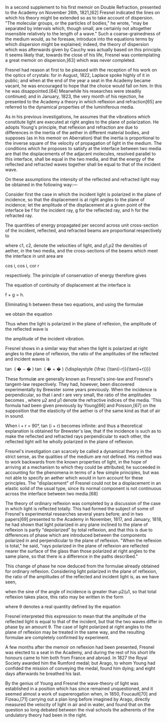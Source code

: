 
In a second supplement to his first memoir on Double Refraction, presented to the Academy on November 26th, 1821,[62] Fresnel indicated the lines on which his theory might be extended so as to take account of dispersion. "The molecular groups, or the particles of bodies," he wrote, "may be separated by intervals which, though small, are certainly not altogether insensible relatively to the length of a wave." Such a coarse-grainedness of the medium would, as he foresaw, introduce into the equations terms by which dispersion might be explained; indeed, the theory of dispersion which was afterwards given by Cauchy was actually based on this principle. It seems likely that, towards the close of his life, Fresnel was contemplating a great memoir on dispersion,[63] which was never completed.

Fresnel had reason at first to be pleased with the reception of his work on the optics of crystals: for in August, 1822, Laplace spoke highly of it in public; and when at the end of the year a seat in the Academy became vacant, he was encouraged to hope that the choice would fall on him. In this he was disappointed.[64] Meanwhile his researches were steadily continued; and in January, 1823, the very month of his rejection, he presented to the Academy a theory in which reflexion and refraction[65] are referred to the dynamical properties of the luminiferous media.

As in his previous investigations, he assumes that the vibrations which constitute light are executed at right angles to the plane of polarization. He adopts Young's principle, that reflexion and refraction are due to differences in the inertia of the aether in different material bodies, and supposes (as in his memoir on Aberration) that the inertia is proportional to the inverse square of the velocity of propagation of light in the medium. The conditions which he proposes to satisfy at the interface between two media are that the displacements of the adjacent molecules, resolved parallel to this interface, shall be equal in the two media, and that the energy of the reflected and refracted waves together shall be equal to that of the incident wave.

On these assumptions the intensity of the reflected and refracted light may be obtained in the following way:—

Consider first the case in which the incident light is polarized in the plane of incidence, so that the displacement is at right angles to the plane of incidence; let the amplitude of the displacement at a given point of the interface be f for the incident ray, g for the reflected ray, and h for the refracted ray.

The quantities of energy propagated per second across unit cross-section of the incident, reflected, and refracted beams are proportional respectively to

where c1, c2, denote the velocities of light, and ρ1,ρ2 the densities of aether, in the two media, and the cross-sections of the beams which meet the interface in unit area are

cos i, cos i, cor r

respectively. The principle of conservation of energy therefore gives


The equation of continuity of displacement at the interface is

f + g = h.

Eliminating h between these two equations, and using the formulae

we obtain the equation

Thus when the light is polarized in the plane of reflexion, the amplitude of the reflected wave is

 the amplitude of the incident vibration.

Fresnel shows in a similar way that when the light is polarized at right angles to the plane of reflexion, the ratio of the amplitudes of the reflected and incident waves is

tan
⁡
(
�
−
�
)
tan
⁡
(
�
+
�
)
{\displaystyle {\frac {\tan(i-r)}{\tan(i+r)}}}

These formulæ are generally known as Fresnel's sine-law and Fresnel's tangent-law respectively. They had, however, been discovered experimentally by Brewster some years previously. When the incidence is perpendicular, so that i and r are very small, the ratio of the amplitudes becomes
,
where μ2 and μ1 denote the refractive indices of the media. 'This formula had been given previously by Young[66] and Poisson,[67] on the supposition that the elasticity of the aether is of the same kind as that of air in sound.

When i + r = 90°, tan (i + r) becomes infinite: and thus a theoretical explanation is obtained for Brewster's law, that if the incidence is such as to make the reflected and refracted rays perpendicular to each other, the reflected light will he wholly polarized in the plane of reflexion.

Fresnel's investigation can scarcely be called a dynamical theory in the strict sense, as the qualities of the medium are not defined. His method was to work backwards from the known properties of light, in the hope of arriving at a mechanism to which they could be attributed; he succeeded in accounting for the phenomena in terms of a few simple principles, but was not able to specify an aether which would in turn account for these principles. The "displacement" of Fresnel could not be a displacement in an elastic solid of the usual type, since its normal component is not continuous across the interface between two media.[68]

The theory of ordinary reflexion was completed by a discussion of the case in which light is reflected totally. This had formed the subject of some of Fresnel's experimental researches several years before; and in two papers[69] presented to the Academy in November, 1817, and January, 1818, he had shown that light polarized in any plane inclined to the plane of reflexion is partly "depolarized" by total reflexion, and that this is due to differences of phase which are introduced between the components polarized in and perpendicular to the plane of reflexion. "When the reflexion is total," he said, "rays polarized in the plane of reflexion are reflected nearer the surface of the glass than those polarized at right angles to the same plane, so that there is a difference in the paths described."

This change of phase he now deduced from the formulae already obtained for ordinary reflexion. Considering light polarized in the plane of reflexion, the ratio of the amplitudes of the reflected and incident light is, as we have seen,


when the sine of the angle of incidence is greater than μ2/μ1, so that total reflexion takes place, this ratio may be written in the form

where θ denotes a real quantity defined by the equation

Fresnel interpreted this expression to mean that the amplitude of the reflected light is equal to that of the incident, but that the two waves differ in phase by an amount θ. The case of light polarized at right angles to the plane of reflexion may be treated in the same way, and the resulting formulae are completely confirmed by experiment.

A few months after the memoir on reflexion had been presented, Fresnel was elected to a seat in the Academy, and during the rest of his short life honours came to him both from France and abroad. In 1827 the Royal Society awarded him the Rumford medal; but Arago, to whom Young had confided the mission of conveying the medal, found him dying; and eight days afterwards he breathed his last.

By the genius of Young and Fresnel the wave-theory of light was established in a position which has since remained unquestioned, and it seemed almost a work of supererogation when, in 1850, Foucault[70] and Fizeau,[71] carrying out a plan long before imagined by Arago, directly measured the velocity of light in air and in water, and found that on the question so long debated between the rival schools the adherents of the undulatory theory had been in the right.

<!-- Notes
 Phil. Trans. xxxv (1728), p. 637.
 Roemer, in a letter to Huygens of date 30th Dec., 1677, mentions a suspected displacement of the apparent position of a star, due to the motion of the earth at right angles to the line of sight. Cf. Correspondance de Huygens, vii, p. 53,
 Struye in 1845 found for the constant of aberration the value 20″·445, which he afterwards corrected to 20″·463. This was superseded in 1883 by the value 20″·492, determined by M. Nyrén. The observations of both Struve and Nyrén were made with the transit in the prime vertical. The method now generally used depends on the measurement of differences of meridian zenith distances (Talcott's method, as applied by F. Küstner, Beobachtungs-Ergebnisse der kön. Sternwarte zu Berlin, Heft 3, 1888): the value at present favoured for the constant of aberration is 20″·523. Cf. Chandler, Ast. Journal, xxiii, pp. 1, 12 (1903).
The collective translatory motion of the solar system gives rise to aberrational terms in the apparent places of the fixed stars; but the principal term of this character does not vary with the time, and consequently is equivalent to a permanent constant displacement. The second-order terms (i.e. those which involve the ordinary constant of aberration multiplied by the sun's velocity) might be measurable quantities in the case of stars near the Pole; and the same is true of the variations in the first-order terms (i.e. those which involve the sun's velocity not multiplied by the constant of aberration) due to the circumstance that the star's apparent R. A. and Declination, which occur in these terms, are not constant, but are affected by Precession, Nutation, and Aberration. Cf. Seeliger, Ast. Nach., cix., p. 273 (1834).

 Printed in 1752, in the Recueil des pièces qui ont remporter les prix de l'Acad., tome iii.
 Aeta eruditorum, mdcci, p. 19.
 Cf. Lord Kelvin's vortex-sponge aether, described later in this work.
 Mém. de l'Acad., 1744, p. 417.
 Letter xxii, written in 1762.
 L. Euleri Opuscula rarii argumenti, Berlin, 1746, p. 169.
 Mém. de l'Acad. de Berlin, 1752, p.262.
 Courtivron's Traité d'optique, 1752.
 Phil. Trans. xlviii (1758), p. 262.
 Phil. Trans., 1800, p. 106.
 Phil. Trans., 1802, pp. 12, 387.
 Principia, Book iii, Prop. 24.
 Phil. Trans. xiv (1684), p. 681.
 Young's Works, I, p. 202.
 Peacock's Life of Young.
 "Strange fellow," wrote Macaulay, when half a century afterwards he found himself sitting beside Brougham in the House of Lords, "his powers gone: his spite immortal."
 Phil. Trans., 1804; Young's Works, i, p. 179.
 Phil. Trans., 1802, p. 381.
 Mém. de l'Iost., 1809, p. 300: Journal de Physique, Jan., 1809; Mém. de la Soo. d'Arcueil, ii.
 Quarterly Review, Nov., 1809; Young's Works, i, p. 220.
 Pbil. Trans., 1815, p. 60.
 Nouveau Bulletin des Sciences, par la Soc. Philomatique, i (1809), p. 266; Mémoires de la Soc. d'Arcueil, ii (1809).
 Mém. présentés à l'Inst. par divers Savans, ii (1811), p. 303.
 So called from the village near Paris where Laplace and Berthollet had their country-houses, and where the meetings took place. The club consisted of a dozen of the most celebrated scientific men in France.
 Phil. Trans., 1815, p. 125.
 Anuales de Chimie (2), i (1816), p 239; Œuvres, i, p. 89.
 Œuvres, i, p. 129.
 Mém. de l'Acad., 7 (1826), p. 339; Œuvres, i, p. 247.
 Annales de Chimie, ix, p. 57 (1818); Œuvres, ii, p. 627.
 Phil. Trans., 1804, p. 12; Young's Works, i, p. 188.
 Phil. Trans., 1784, p. 35.
 Trane. R. S. Edin., i, Hist., p. 30.
 Biot, Astron. Phys., 3rd ed., 1, p. 364. The accuracy of Arago's experiment can scarcely have been such as to demonstrate absolutely his result.
 Phil. Mag. xxviii (1846) p. 76.
 Annales de Chimie, lvii (1859), p. 385. Algo by A. A. Michelson and E. W. Morley, Am. Journ. Science, xxxi (1886), p. 377.
 Archives Néerl. iii, 180 (1868).
 Fresnel's law may also be deduced from the principle that the amount of light transmitted by a slab of transparent matter must be the same whether the slab is at rest or in motion: otherwise the equilibrium of exchanges of radiation would be tiated. Cf. Larmor, Phil. Trang. eixxxv (1893), p. 776.
 Proc. Roy. Soc., xx, p. 35.
 Mem. Accad. Sci. Bologna, 71, p. 279.
 Ast. Nach, lxxiii, p. 193.
 Ann. de l'Ecole Normale, (2) i, p. 157.
 It was not published until 1819, in Annales de Chimie,; Fresnel's Œuvres, i, p. 509. By means of this result, Fresnel was able to give a complete explanation of a class of phenomena which Arago had discovered in 1811, viz. that when polarized light is transmitted through thin plates of sulphate of lime or mica, and afterwards analysed by a prism of Iceland spar, beautiful complementary colours are displayed. Young had shown that these effects are due essentially to interference, hut had not made clear the part played by polarization.
 Young's Works, i., P. 360.
 Peacock's Life of Young, p. 391.
 Young's Works, i., p. 279.
 This analogy had been given by Hooke in a communication to the Royal Society on Feb. 15, 1671-2. But there seems no reason to suppose that Hooke appreciated the point now advanced by Young,
 Annales de Chimie, xvii (1821), p. 180; Œuvres, i, p. 629. Young had already drawn attention to this point. "It is difficult," he says in his Lectures on Natural Philosophy, ed. 1807, vol. i, p. 138, "to compare the lateral adhesion, or the force which resists the detrusion of the parts of a solid, with any form of direct cohesion. This force constitutes the rigidity or hardness of a solid body, and is wholly absent from liquids."
 Loc. cit., p. 185.
 His first memoir ou Double Refraction was presented to the Academy on Nov. 19th, 1821, but has not been published except in his collected works: Œuvres, ii, p. 261. It was followed by other papers in 1822; and the results were finally collected in a memoir which was printed in 1827, Mém. de l'Acad. vii, p. 45, Œuvres, ii, p. 479.
 In attempting to reconstruct Fresnel's course of thought at this period, the present writer has derived much help from the Life prefixed to the ''Œuvres de Fresnel. Both Fresnel and Young were singularly fortunate in their biographers: Peacock's Life of Young, and this notice of Fresnel, which was the last work of Verdet, are excellent reading.
 It is evident from this that the optic axes, or lines of single wave-velocity, along which there is no double refraction, will be perpendicular to the two circular sections of the surface of elasticity.
 Another construction for the wave-surface is the following, which is due to MacCullagh, Coll. Works, p. 1. Let the ellipsoid

be intersected by a plane through its centre, and on the perpendicular to that plane take lengths equal to the semi-axes of the section. The locus of these extremities is the wave-surface.
 -->